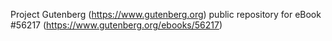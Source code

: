 Project Gutenberg (https://www.gutenberg.org) public repository for
eBook #56217 (https://www.gutenberg.org/ebooks/56217)
